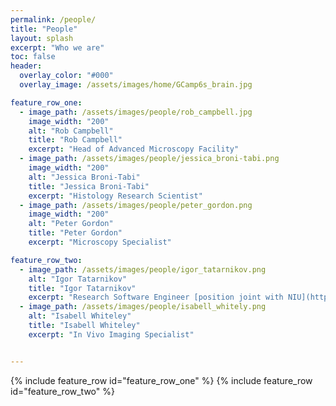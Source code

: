 ```yaml
---
permalink: /people/
title: "People"
layout: splash
excerpt: "Who we are"
toc: false
header:
  overlay_color: "#000"
  overlay_image: /assets/images/home/GCamp6s_brain.jpg

feature_row_one:
  - image_path: /assets/images/people/rob_campbell.jpg
    image_width: "200"
    alt: "Rob Campbell"
    title: "Rob Campbell"
    excerpt: "Head of Advanced Microscopy Facility"
  - image_path: /assets/images/people/jessica_broni-tabi.png
    image_width: "200"
    alt: "Jessica Broni-Tabi"
    title: "Jessica Broni-Tabi"
    excerpt: "Histology Research Scientist"
  - image_path: /assets/images/people/peter_gordon.png
    image_width: "200"
    alt: "Peter Gordon"
    title: "Peter Gordon"
    excerpt: "Microscopy Specialist"

feature_row_two:
  - image_path: /assets/images/people/igor_tatarnikov.png 
    alt: "Igor Tatarnikov"
    title: "Igor Tatarnikov"
    excerpt: "Research Software Engineer [position joint with NIU](https://neuroinformatics.dev/)"
  - image_path: /assets/images/people/isabell_whitely.png 
    alt: "Isabell Whiteley"
    title: "Isabell Whiteley"
    excerpt: "In Vivo Imaging Specialist"


---
```


{% include feature_row id="feature_row_one"  %}
{% include feature_row id="feature_row_two"  %}
